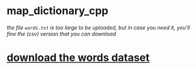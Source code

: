 # map_dictionary_cpp
###### the file `words.txt` is too large to be uploaded, but in case you need it, you'll fine the (csv) version that you can download 
# [download the words dataset](https://www.kaggle.com/datasets/therohk/urban-dictionary-words-dataset?resource=download)
